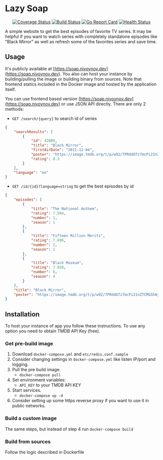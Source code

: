 # Lazy Soap

<div align="center">

[![Coverage Status](https://coveralls.io/repos/github/Nikscorp/soap/badge.svg?branch=master)](https://coveralls.io/github/Nikscorp/soap?branch=master)&nbsp;[![Build Status](https://github.com/Nikscorp/soap/actions/workflows/ci.yml/badge.svg?branch=master)](https://github.com/Nikscorp/soap/actions)&nbsp;[![Go Report Card](https://goreportcard.com/badge/github.com/Nikscorp/soap)](https://goreportcard.com/report/github.com/Nikscorp/soap)&nbsp;[![Health Status](https://gatus.nikscorp.com/api/v1/endpoints/_soap-ping/health/badge.svg)](https://gatus.nikscorp.com/endpoints/_soap-ping)

</div>


A simple website to get the best episodes of favorite TV series. It may be helpful if you want to watch series with completely standalone episodes like "Black Mirror" as well as refresh some of the favorites series and save time.

## Usage

It's publicly available at [https://soap.nivoynov.dev](https://soap.nivoynov.dev). You also can host your instance by building/pulling the image or building binary from sources.
Note that frontend statics included in the Docker image and hosted by the application itself.

You can use frontend based version [https://soap.nivoynov.dev](https://soap.nivoynov.dev) or use JSON API directly. There are only 2 methods:

- `GET /search/{query}` to search id of series

```json
{
	"searchResults": [
		{
			"id": 42009,
			"title": "Black Mirror",
			"firstAirDate": "2011-12-04",
			"poster": "https://image.tmdb.org/t/p/w92/7PRddO7z7mcPi21nZTCMGShAyy1.jpg",
			"rating": 8.3
		}
	],
	"language": "en"
}
```

- `GET /id/{id}?language=string` to get the best episodes by id

```json
{
	"episodes": [
		{
			"title": "The National Anthem",
			"rating": 7.504,
			"number": 1,
			"season": 1
		},
		{
			"title": "Fifteen Million Merits",
			"rating": 7.696,
			"number": 2,
			"season": 1
		},
		{
			"title": "Black Museum",
			"rating": 7.858,
			"number": 6,
			"season": 4
		}
	],
	"title": "Black Mirror",
	"poster": "https://image.tmdb.org/t/p/w92/7PRddO7z7mcPi21nZTCMGShAyy1.jpg"
}
```

## Installation

To host your instance of app you follow these instructions.
To use any option you need to obtain TMDB API Key (free).

### Get pre-build image

1. Download `docker-compose.yml` and `etc/redis.conf.sample`
2. Consider changing settings in `docker-compose.yml` like listen IP/port and logging.
3. Pull the pre build image.
   - `docker-compose pull`
4. Set environment variables:
   - `API_KEY` to your TMDB API KEY
5. Start services.
   - `docker-compose up -d`
6. Consider setting up some https reverse proxy if you want to use it in public networks.

### Build a custom image

The same steps, but instead of step 4 run `docker-compose build`

### Build from sources

Follow the logic described in Dockerfile
